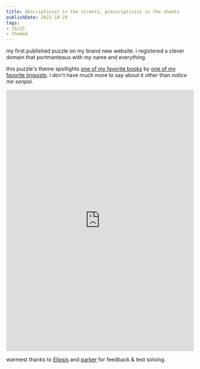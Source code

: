 ```yaml
---
title: descriptivist in the streets, prescriptivist in the sheets
publishDate: 2021-10-29
tags:
- 15x15
- themed
---
```


my first published puzzle on my brand new website. i registered a clever domain that portmanteaus with my name and everything.

this puzzle's theme spotlights [one of my favorite books](https://gretchenmcculloch.com/book/) by [one of my favorite linguists](https://twitter.com/GretchenAMcC). i don't have much more to say about it other than *notice me senpai*.

<!-- more -->

<iframe height="700" width="100%" allowfullscreen="true" style="border:none;width: 100% !important;position: static;display: block !important;margin: 0 !important;"  name="fd3a62418cda3b6760b5ced22a0cedd56266bfec9312727b81999d974df33c3b" src="https://amuselabs.com/pmm/crossword?id=81b164f2&set=fd3a62418cda3b6760b5ced22a0cedd56266bfec9312727b81999d974df33c3b&embed=1"></iframe>

warmest thanks to [Elipsis](https://xxxwordinfo.com/) and [parker](https://parkerhiggins.net/) for feedback & test solving.
